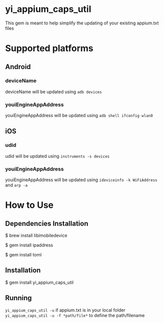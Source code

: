 # yi_appium_caps_util

This gem is meant to help simplify the updating of your existing appium.txt files

# Supported platforms #

## Android ##
### deviceName ###
deviceName will be updated using `adb devices`
### youiEngineAppAddress ###
youiEngineAppAddress will be updated using `adb shell ifconfig wlan0`

## iOS ##
### udid ###
udid will be updated using `instruments -s devices`
### youiEngineAppAddress ###
youiEngineAppAddress will be updated using `ideviceinfo -k WiFiAddress` and `arp -a`

# How to Use #

## Dependencies Installation ##
  $ brew install libimobiledevice

  $ gem install ipaddress

  $ gem install toml

## Installation ##
  $ gem install yi_appium_caps_util  

## Running ##
`yi_appium_caps_util -u` if appium.txt is in your local folder
`yi_appium_caps_util -u -f *path/file*` to define the path/filename
